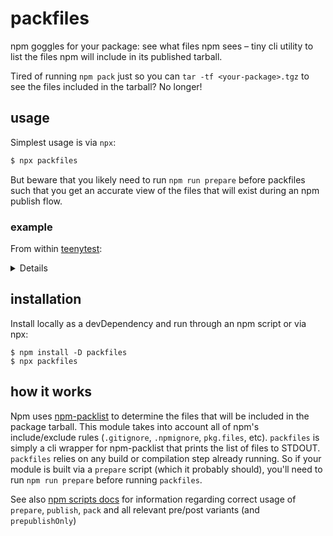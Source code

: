 # packfiles

npm goggles for your package: see what files npm sees &ndash; tiny cli utility to list the files npm will include in its published tarball.

Tired of running `npm pack` just so you can `tar -tf <your-package>.tgz` to see the files included in the tarball? No longer!

## usage

Simplest usage is via `npx`:

```bash
$ npx packfiles
````

But beware that you likely need to run `npm run prepare` before packfiles such that you get an accurate view of the files that will exist during an npm publish flow.

### example

From within [teenytest](https://github.com/testdouble/teenytest):

<details><code><pre>
$ packfiles
package.json
.travis.yml
index.js
LICENSE.txt
README.md
bin/teenytest
lib/cli/argv-options.js
lib/cli/index.js
lib/cli/parse-package-options.js
lib/configure/criteria.js
lib/configure/defaults.js
lib/configure/index.js
lib/plan/index.js
lib/plugins/callbackify.js
lib/plugins/store.js
lib/plugins/user-function-store.js
lib/plugins/wrap.js
lib/prepare/helper.js
lib/prepare/index.js
lib/prepare/modules/compact.js
lib/prepare/modules/filter.js
lib/prepare/modules/index.js
lib/prepare/modules/load.js
lib/run/double-resolve.js
lib/run/index.js
lib/run/register-built-in-plugins.js
lib/run/register-user-plugins.js
lib/run/results-store.js
lib/run/run-custom-configurator.js
lib/store.js
plugins/results.js
plugins/tap13/builder.js
plugins/tap13/count-tests.js
plugins/tap13/index.js
plugins/timeout.js
plugins/uncaught-exception.js
</pre></code></details>

## installation

Install locally as a devDependency and run through an npm script or via npx:

```
$ npm install -D packfiles
$ npx packfiles
```

## how it works

Npm uses [npm-packlist](https://github.com/npm/npm-packlist) to determine the files that will be included in the package tarball.
This module takes into account all of npm's include/exclude rules (`.gitignore`, `.npmignore`, `pkg.files`, etc).
`packfiles` is simply a cli wrapper for npm-packlist that prints the list of files to STDOUT.
`packfiles` relies on any build or compilation step already running.
So if your module is built via a `prepare` script (which it probably should), you'll need to run `npm run prepare` before running `packfiles`.

See also [npm scripts docs](https://docs.npmjs.com/misc/scripts) for information regarding correct usage of  `prepare`, `publish`, `pack` and all relevant pre/post variants (and `prepublishOnly`)

